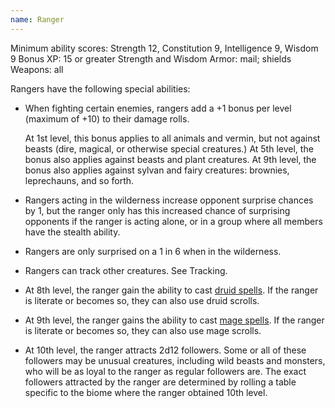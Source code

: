 ```yaml
---
name: Ranger
---
```


Minimum ability scores: Strength 12, Constitution 9, Intelligence 9, Wisdom 9
Bonus XP: 15 or greater Strength and Wisdom
Armor: mail; shields
Weapons: all

Rangers have the following special abilities:

- When fighting certain enemies, rangers add a +1 bonus per level (maximum of +10) to their damage rolls.

    At 1st level, this bonus applies to all animals and vermin, but not against beasts (dire, magical, or otherwise special creatures.) At 5th level, the bonus also applies against beasts and plant creatures. At 9th level, the bonus also applies against sylvan and fairy creatures: brownies, leprechauns, and so forth.

- Rangers acting in the wilderness increase opponent surprise chances by 1, but the ranger only has this increased chance of surprising opponents if the ranger is acting alone, or in a group where all members have the stealth ability.

- Rangers are only surprised on a 1 in 6 when in the wilderness.

- Rangers can track other creatures. See Tracking.

- At 8th level, the ranger gain the ability to cast [druid spells](/dnd/druidspells). If the ranger is literate or becomes so, they can also use druid scrolls.

- At 9th level, the ranger gains the ability to cast [mage spells](/dnd/magespells). If the ranger is literate or becomes so, they can also use mage scrolls.

- At 10th level, the ranger attracts 2d12 followers. Some or all of these followers may be unusual creatures, including wild beasts and monsters, who will be as loyal to the ranger as regular followers are. The exact followers attracted by the ranger are determined by rolling a table specific to the biome where the ranger obtained 10th level.
